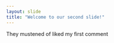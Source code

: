 ```yaml
---
layout: slide
title: "Welcome to our second slide!"
---
```

They mustened of liked my first comment 
